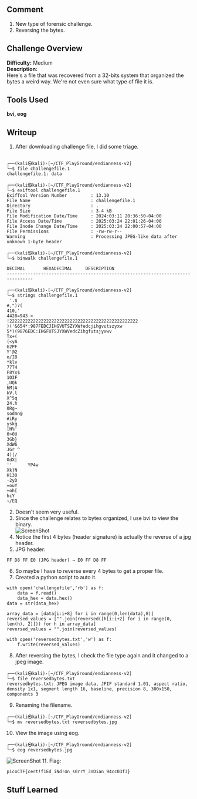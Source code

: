## Comment  
1. New type of forensic challenge.
2. Reversing the bytes.  

## Challenge Overview  
**Difficulty:** Medium  
**Description:**  
Here's a file that was recovered from a 32-bits system that organized the bytes a weird way. 
We're not even sure what type of file it is.

## Tools Used  
**bvi, eog**

## Writeup  
1. After downloading challenge file, I did some triage.  
```
                                                                                                                                
┌──(kali㉿kali)-[~/CTF_PlayGround/endianness-v2]
└─$ file challengefile.1 
challengefile.1: data
                                                                                                                                
┌──(kali㉿kali)-[~/CTF_PlayGround/endianness-v2]
└─$ exiftool challengefile.1 
ExifTool Version Number         : 13.10
File Name                       : challengefile.1
Directory                       : .
File Size                       : 3.4 kB
File Modification Date/Time     : 2024:03:11 20:36:50-04:00
File Access Date/Time           : 2025:03:24 22:01:26-04:00
File Inode Change Date/Time     : 2025:03:24 22:00:57-04:00
File Permissions                : -rw-rw-r--
Warning                         : Processing JPEG-like data after unknown 1-byte header
                                                                                                                                
┌──(kali㉿kali)-[~/CTF_PlayGround/endianness-v2]
└─$ binwalk challengefile.1 

DECIMAL       HEXADECIMAL     DESCRIPTION
--------------------------------------------------------------------------------

┌──(kali㉿kali)-[~/CTF_PlayGround/endianness-v2]
└─$ strings challengefile.1 
 '.$
#,")7(
410,'
4428=943.<
!2222222222222222222222222222222222222222222222222
)('&654*:987FEDCJIHGVUTSZYXWfedcjihgvutszyxw
5*)(9876EDC:IHGFUTSJYXWVedcZihgfutsjyxwv
Tx+(
(<yA
G2PF
Y'@2
o/IB
*klv
77T4
F8Yx$
1O3F
,UQk
hM|A
kV.l
X^5q
24.h
0Rg~
sodmn@
#iRy
yskg
[H%'
0>0U
3Gb}
XdW6
JGr ^
4)|/
OdX|
''      YP4w
Xk}N
H13O
-2yD
=ouY
+oh[
hcY 
~/EQ

```
2. Doesn't seem very useful.
3. Since the challenge relates to bytes organized, I use bvi to view the binary.  
![ScreenShot](https://imgur.com/ZubdOiK.png)
4. Notice the first 4 bytes (header signature) is actually the reverse of a jpg header.
5. JPG header:
```
FF D8 FF E0 (JPG header) → E0 FF D8 FF
```
6. So maybe I have to reverse every 4 bytes to get a proper file.  
7. Created a python script to auto it.
```
with open('challengefile','rb') as f:
	data = f.read()
	data_hex = data.hex()
data = str(data_hex)

array_data = [data[i:i+8] for i in range(0,len(data),8)]
reversed_values = ["".join(reversed([h[i:i+2] for i in range(0, len(h), 2)])) for h in array_data]
reversed_values = "".join(reversed_values)

with open('reversedbytes.txt','w') as f:
	f.write(reversed_values)
```
8. After reversing the bytes, I check the file type again and it changed to a jpeg image.
```
┌──(kali㉿kali)-[~/CTF_PlayGround/endianness-v2]
└─$ file reversedbytes.txt 
reversedbytes.txt: JPEG image data, JFIF standard 1.01, aspect ratio, density 1x1, segment length 16, baseline, precision 8, 300x150, components 3
```
9. Renaming the filename.
```                                                                                                                             
┌──(kali㉿kali)-[~/CTF_PlayGround/endianness-v2]
└─$ mv reversedbytes.txt reversedbytes.jpg
```
10. View the image using eog.
```
┌──(kali㉿kali)-[~/CTF_PlayGround/endianness-v2]
└─$ eog reversedbytes.jpg
```
![ScreenShot](https://imgur.com/q0gW8B2.png)
11. Flag:
```
picoCTF{cert!f1Ed_iNd!4n_s0rrY_3nDian_94cc03f3}
```

## Stuff Learned  



